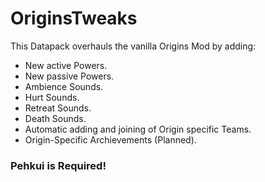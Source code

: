 # OriginsTweaks

This Datapack overhauls the vanilla Origins Mod by adding:

+ New active Powers.
+ New passive Powers.
+ Ambience Sounds.
+ Hurt Sounds.
+ Retreat Sounds.
+ Death Sounds.
+ Automatic adding and joining of Origin specific Teams.
+ Origin-Specific Archievements (Planned).

### Pehkui is Required!
